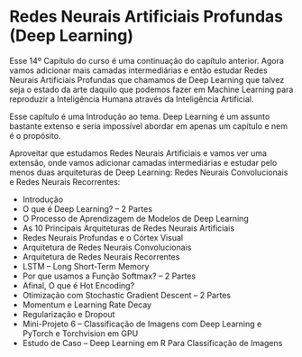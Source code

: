 # Redes Neurais Artificiais Profundas (Deep Learning)

Esse 14º Capítulo do curso é uma continuação do capítulo anterior. Agora vamos adicionar mais camadas intermediárias e então estudar Redes Neurais Artificiais Profundas que chamamos de Deep Learning que talvez seja o estado da arte daquilo que podemos fazer em Machine Learning para reproduzir a Inteligência Humana através da Inteligência Artificial.

Esse capítulo é uma Introdução ao tema. Deep Learning é um assunto bastante extenso e seria impossível abordar em apenas um capítulo e nem é o propósito.

Aproveitar que estudamos Redes Neurais Artificiais e vamos ver uma extensão, onde vamos adicionar camadas intermediárias e estudar pelo menos duas arquiteturas de Deep Learning: Redes Neurais Convolucionais e Redes Neurais Recorrentes:

<ul>
  <li>Introdução</li>
  <li>O que é Deep Learning? – 2 Partes</li>
  <li>O Processo de Aprendizagem de Modelos de Deep Learning</li>
  <li>As 10 Principais Arquiteturas de Redes Neurais Artificiais</li>
  <li>Redes Neurais Profundas e o Córtex Visual</li>
  <li>Arquitetura de Redes Neurais Convolucionais</li>
  <li>Arquitetura de Redes Neurais Recorrentes</li>
  <li>LSTM – Long Short-Term Memory</li>
  <li>Por que usamos a Função Softmax? – 2 Partes</li>
  <li>Afinal, O que é Hot Encoding?</li>
  <li>Otimização com Stochastic Gradient Descent – 2 Partes</li>
  <li>Momentum e Learning Rate Decay</li>
  <li>Regularização e Dropout</li>
  <li>Mini-Projeto 6 – Classificação de Imagens com Deep Learning e PyTorch e Torchvision em GPU</li>
  <li>Estudo de Caso – Deep Learning em R Para Classificação de Imagens</li>
</ul>